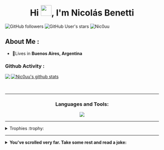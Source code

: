 </div>
<h1 align="center">Hi <img src="https://media.giphy.com/media/hvRJCLFzcasrR4ia7z/giphy.gif" width="35">, I'm Nicolás Benetti</h1>

![GitHub followers](https://img.shields.io/github/followers/Nic0uu?style=social) ![GitHub User's stars](https://img.shields.io/github/stars/Nic0uu?style=social) <img src="https://komarev.com/ghpvc/?username=Nic0uu" alt="Nic0uu" />

## About Me :

- 🏡Lives in **Buenos Aires, Argentina**

### Github Activity :

<a href="https://github.com/Nic0uu">
  <img align="left" src="https://github-readme-stats.vercel.app/api/top-langs/?username=Nic0uu&theme=tokyonight" />
  </a>

<a href="https://github.com/Nic0uu">
 <img align="center" src="https://github-readme-stats.vercel.app/api?username=Nic0uu&show_icons=true&theme=tokyonight&line_height=27" alt="Nic0uu's github stats"/>
</a>

<br/>
<br/>
<br/>

---

<h3 align="center">Languages and Tools:</h3>
<p align="center">
  <a href="https://skillicons.dev">
    <img src="https://skillicons.dev/icons?i=python,ai,ps,vscode" />
  </a>
</p>

---

[comment]: <> (Extend trophies)
<details>
<summary align="left">Trophies :trophy:</summary>
<p align="left"> <a href="https://github.com/ryo-ma/github-profile-trophy"><img src="https://github-profile-trophy.vercel.app/?username=Nic0uu&amp;theme=dracula" alt="Nic0uu" /></a> </p>
</details>

---

<details>
<summary align="left"><b>You've scrolled very far. Take some rest and read a joke:</b></summary>
<br />
<p align="left">  <img src="https://readme-jokes.vercel.app/api?theme=dracula&borderColor=white" alt="README Jokes"></a>
</details>

</details>
